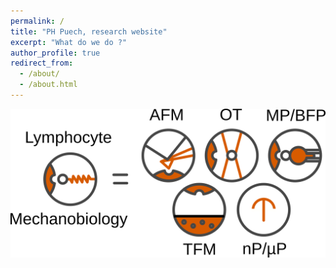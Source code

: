 ```yaml
---
permalink: /
title: "PH Puech, research website"
excerpt: "What do we do ?"
author_profile: true
redirect_from: 
  - /about/
  - /about.html
---
```


![Icons](/images/icones.png)